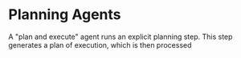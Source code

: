 # Planning Agents

A "plan and execute" agent runs an explicit planning step. This step generates
a plan of execution, which is then processed
